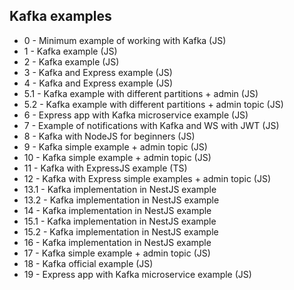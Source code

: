 ## Kafka examples

- 0 - Minimum example of working with Kafka (JS)
- 1 - Kafka example (JS)
- 2 - Kafka example (JS)
- 3 - Kafka and Express example (JS)
- 4 - Kafka and Express example (JS)
- 5.1 - Kafka example with different partitions + admin (JS)
- 5.2 - Kafka example with different partitions + admin topic (JS)
- 6 - Express app with Kafka microservice example (JS)
- 7 - Example of notifications with Kafka and WS with JWT (JS)
- 8 - Kafka with NodeJS for beginners (JS)
- 9 - Kafka simple example + admin topic (JS)
- 10 - Kafka simple example + admin topic (JS)
- 11 - Kafka with ExpressJS example (TS)
- 12 - Kafka with Express simple examples + admin topic (JS)
- 13.1 - Kafka implementation in NestJS example
- 13.2 - Kafka implementation in NestJS example
- 14 - Kafka implementation in NestJS example
- 15.1 - Kafka implementation in NestJS example
- 15.2 - Kafka implementation in NestJS example
- 16 - Kafka implementation in NestJS example
- 17 - Kafka simple example + admin topic (JS)
- 18 - Kafka official example (JS)
- 19 - Express app with Kafka microservice example (JS)
